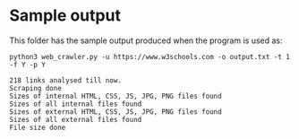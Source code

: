 # Sample output
This folder has the sample output produced when the program is used as: <br>
```
python3 web_crawler.py -u https://www.w3schools.com -o output.txt -t 1 -f Y -p Y
```
```
218 links analysed till now.
Scraping done
Sizes of internal HTML, CSS, JS, JPG, PNG files found
Sizes of all internal files found
Sizes of external HTML, CSS, JS, JPG, PNG files found
Sizes of all external files found
File size done
```
